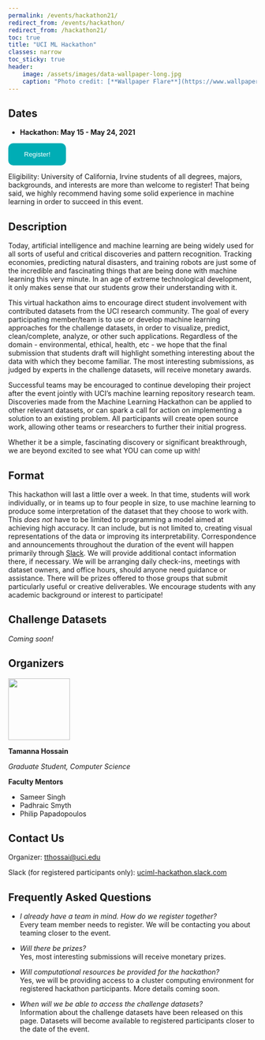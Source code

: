 ```yaml
---
permalink: /events/hackathon21/
redirect_from: /events/hackathon/
redirect_from: /hackathon21/
toc: true
title: "UCI ML Hackathon"
classes: narrow
toc_sticky: true
header:
    image: /assets/images/data-wallpaper-long.jpg
    caption: "Photo credit: [**Wallpaper Flare**](https://www.wallpaperflare.com/)"
---
```


## Dates

- **Hackathon: May 15 - May 24, 2021**

<a href="https://forms.gle/VL3UYJyHWoUZg7MV6" rel="external"><button type="button" style='padding: 15px 32px; text-align: center; background-color:#00adb5; border:none; color: white; border-radius: 10px;'>Register!</button></a>

Eligibility: University of California, Irvine students of all degrees, majors, backgrounds, and interests are more than welcome to register! That being said, we highly recommend having some solid experience in machine learning in order to succeed in this event.

<!-- Check out the schedule of relevant events [here](/events/hackathon20/schedule). -->

<!-- ## Awards

- Best Overall Team: **Pfft**
- Outstanding Submissions: **DeepFirefighter, Hatomugi**
- Category Prizes:
  - Scientific Insights: **Pfft**
  - Evaluation: **Whatever**
  - Creativity: **Epsilon**
  - Technical Strength: **amk**
  - Presentation: **ZotClinic**


## Computing

Instructions: [https://rcic.uci.edu/hackathon/](https://rcic.uci.edu/hackathon/)

[RCIC](https://rcic.uci.edu/) is generously providing computational resources for the hackathon. Go to the page above to see how to access the machines and run your jobs on the HPC.
If you have any questions about the computing resources, post in the `#computing` channel on [Slack](http://uciml-hackathon.slack.com). -->

## Description

Today, artificial intelligence and machine learning are being widely used for all sorts of useful and critical discoveries and pattern recognition. Tracking economies, predicting natural disasters, and training robots are just some of the incredible and fascinating things that are being done with machine learning this very minute. In an age of extreme technological development, it only makes sense that our students grow their understanding with it.

This virtual hackathon aims to encourage direct student involvement with contributed datasets from the UCI research community. The goal of every participating member/team is to use or develop machine learning approaches for the challenge datasets, in order to visualize, predict, clean/complete, analyze, or other such applications. Regardless of the domain - environmental, ethical, health, etc - we hope that the final submission that students draft will highlight something interesting about the data with which they become familiar. The most interesting submissions, as judged by experts in the challenge datasets, will receive monetary awards.

Successful teams may be encouraged to continue developing their project after the event jointly with UCI’s machine learning repository research team. Discoveries made from the Machine Learning Hackathon can be applied to other relevant datasets, or can spark a call for action on implementing a solution to an existing problem. All participants will create open source work, allowing other teams or researchers to further their initial progress.

Whether it be a simple, fascinating discovery or significant breakthrough, we are beyond excited to see what YOU can come up with!

## Format

<!-- Submission and Evaluation Criteria: [Click here](/events/hackathon20/submission). -->

This hackathon will last a little over a week. In that time, students will work individually, or in teams up to four people in size, to use machine learning to produce some interpretation of the dataset that they choose to work with. This _does not_ have to be limited to programming a model aimed at achieving high accuracy. It can include, but is not limited to, creating visual representations of the data or improving its interpretability. Correspondence and announcements throughout the duration of the event will happen primarily through [Slack](http://uciml-hackathon.slack.com). We will provide additional contact information there, if necessary. We will be arranging daily check-ins, meetings with dataset owners, and office hours, should anyone need guidance or assistance. There will be prizes offered to those groups that submit particularly useful or creative deliverables. We encourage students with any academic background or interest to participate!

## Challenge Datasets

_Coming soon!_

<!-- Please note that datasets will be made available to registered participants closer to the day of the event. For information about the datasets, follow the links below.

- [California Wildfires](/events/hackathon20/datasets#wildfires)
- [Galaxy Spiral Structure](/events/hackathon20/datasets#galaxies)
- [GPA](/events/hackathon20/datasets#gpa)
- [Amyloid Positivity](/events/hackathon20/datasets#amyloid)
- [DNS Network Captures](/events/hackathon20/datasets#dns)
- [Satellite Imagery of Cambodia](/events/hackathon20/datasets#satellite)
- [Clinical Data](/events/hackathon20/datasets#clinical) -->

## Organizers

<img class="align-left" width="125px" src="{{ site.url }}{{ site.baseurl }}/assets/images/tamanna-hossain.jpg">

**Tamanna Hossain**

_Graduate Student, Computer Science_

**Faculty Mentors**

- Sameer Singh
- Padhraic Smyth
- Philip Papadopoulos

## Contact Us

Organizer: tthossai@uci.edu

Slack (for registered participants only): [uciml-hackathon.slack.com](http://uciml-hackathon.slack.com)

<!--
## Schedule

_Coming soon!_

## Computational Resources

_Coming soon!_
-->

## Frequently Asked Questions

- *I already have a team in mind. How do we register together?*<br>
  Every team member needs to register. We will be contacting you about teaming closer to the event.

- *Will there be prizes?*<br>
  Yes, most interesting submissions will receive monetary prizes.

- *Will computational resources be provided for the hackathon?*<br>
  Yes, we will be providing access to a cluster computing environment for registered hackathon participants. More details coming soon.

- *When will we be able to access the challenge datasets?*<br>
  Information about the challenge datasets have been released on this page. Datasets will become available to registered participants closer to the date of the event.
